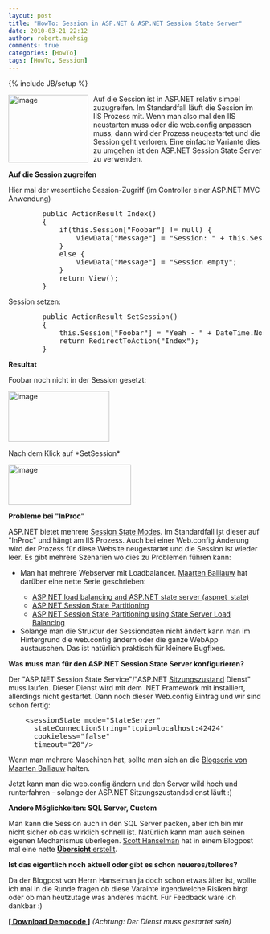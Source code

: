 ```yaml
---
layout: post
title: "HowTo: Session in ASP.NET & ASP.NET Session State Server"
date: 2010-03-21 22:12
author: robert.muehsig
comments: true
categories: [HowTo]
tags: [HowTo, Session]
---
```

{% include JB/setup %}
<p><a href="{{BASE_PATH}}/assets/wp-images/image941.png"><img style="border-right: 0px; border-top: 0px; margin: 0px 10px 0px 0px; border-left: 0px; border-bottom: 0px" height="135" alt="image" src="{{BASE_PATH}}/assets/wp-images/image_thumb126.png" width="159" align="left" border="0"></a>Auf die Session ist in ASP.NET relativ simpel zuzugreifen. Im Standardfall läuft die Session im IIS Prozess mit. Wenn man also mal den IIS neustarten muss oder die web.config anpassen muss, dann wird der Prozess neugestartet und die Session geht verloren. Eine einfache Variante dies zu umgehen ist den ASP.NET Session State Server zu verwenden.</p><!--more--> <p><strong>Auf die Session zugreifen</strong></p> <p>Hier mal der wesentliche Session-Zugriff (im Controller einer ASP.NET MVC Anwendung)</p> <p> <div class="wlWriterSmartContent" id="scid:812469c5-0cb0-4c63-8c15-c81123a09de7:8f58b937-1d06-419b-9683-f2ef103920f6" style="padding-right: 0px; display: inline; padding-left: 0px; float: none; padding-bottom: 0px; margin: 0px; padding-top: 0px"><pre name="code" class="c#">        public ActionResult Index()
        {
            if(this.Session["Foobar"] != null) {
                ViewData["Message"] = "Session: " + this.Session["Foobar"];
            }
            else {
                ViewData["Message"] = "Session empty";
            }
            return View();
        }</pre></div></p>
<p>Session setzen:</p>
<p>
<div class="wlWriterSmartContent" id="scid:812469c5-0cb0-4c63-8c15-c81123a09de7:39c5346b-e4fc-4524-b914-6122439b6e30" style="padding-right: 0px; display: inline; padding-left: 0px; float: none; padding-bottom: 0px; margin: 0px; padding-top: 0px"><pre name="code" class="c#">        public ActionResult SetSession()
        {
            this.Session["Foobar"] = "Yeah - " + DateTime.Now.ToShortTimeString() + ":" + DateTime.Now.Second.ToString();
            return RedirectToAction("Index");
        }</pre></div></p>
<p><strong>Resultat</strong></p>
<p>Foobar noch nicht in der Session gesetzt:</p>
<p><a href="{{BASE_PATH}}/assets/wp-images/image942.png"><img style="border-right: 0px; border-top: 0px; border-left: 0px; border-bottom: 0px" height="101" alt="image" src="{{BASE_PATH}}/assets/wp-images/image_thumb127.png" width="201" border="0"></a> </p>
<p>Nach dem Klick auf *SetSession*</p>
<p><a href="{{BASE_PATH}}/assets/wp-images/image943.png"><img style="border-right: 0px; border-top: 0px; border-left: 0px; border-bottom: 0px" height="80" alt="image" src="{{BASE_PATH}}/assets/wp-images/image_thumb128.png" width="244" border="0"></a> </p>
<p><strong>Probleme bei "InProc"</strong></p>
<p>ASP.NET bietet mehrere <a href="http://msdn.microsoft.com/en-us/library/ms178586.aspx">Session State Modes</a>. Im Standardfall ist dieser auf "InProc" und hängt am IIS Prozess. Auch bei einer Web.config Änderung wird der Prozess für diese Website neugestartet und die Session ist wieder leer. Es gibt mehrere Szenarien wo dies zu Problemen führen kann:</p>
<ul>
<li>Man hat mehrere Webserver mit Loadbalancer. <a href="http://blog.maartenballiauw.be/">Maarten Balliauw</a> hat darüber eine nette Serie geschrieben:</li>
<ul>
<li><a href="http://blog.maartenballiauw.be/post/2007/11/22/ASPNET-load-balancing-and-ASPNET-state-server-(aspnet_state).aspx">ASP.NET load balancing and ASP.NET state server (aspnet_state)</a></li>
<li><a href="http://blog.maartenballiauw.be/post/2008/01/23/ASPNET-Session-State-Partitioning.aspx">ASP.NET Session State Partitioning</a></li>
<li><a href="http://blog.maartenballiauw.be/post/2008/01/24/ASPNET-Session-State-Partitioning-using-State-Server-Load-Balancing.aspx">ASP.NET Session State Partitioning using State Server Load Balancing</a></li></ul>
<li>Solange man die Struktur der Sessiondaten nicht ändert kann man im Hintergrund die web.config ändern oder die ganze WebApp austauschen. Das ist natürlich praktisch für kleinere Bugfixes.</li></ul>
<p><strong>Was muss man für den ASP.NET Session State Server konfigurieren?</strong></p>
<p>Der "ASP.NET Session State Service"/"ASP.NET <a href="http://www.microsoft.com/technet/prodtechnol/WindowsServer2003/Library/IIS/0d9dc063-dc1a-46be-8e84-f05dbb402221.mspx?mfr=true">Sitzungszustand</a> Dienst" muss laufen. Dieser Dienst wird mit dem .NET Framework mit installiert, allerdings nicht gestartet. Dann noch dieser Web.config Eintrag und wir sind schon fertig:</p>
<p>
<div class="wlWriterSmartContent" id="scid:812469c5-0cb0-4c63-8c15-c81123a09de7:dfb29f8c-9d0f-4c86-897b-157ad248f8a2" style="padding-right: 0px; display: inline; padding-left: 0px; float: none; padding-bottom: 0px; margin: 0px; padding-top: 0px"><pre name="code" class="c#">    &lt;sessionState mode="StateServer"
      stateConnectionString="tcpip=localhost:42424"
      cookieless="false"
      timeout="20"/&gt;</pre></div></p>
<p>Wenn man mehrere Maschinen hat, sollte man sich an die <a href="http://blog.maartenballiauw.be/post/2007/11/22/ASPNET-load-balancing-and-ASPNET-state-server-(aspnet_state).aspx">Blogserie von Maarten Balliauw</a> halten. </p>
<p>Jetzt kann man die web.config ändern und den Server wild hoch und runterfahren - solange der ASP.NET Sitzungszustandsdienst läuft :)</p>
<p><strong>Andere Möglichkeiten: SQL Server, Custom</strong></p>
<p>Man kann die Session auch in den SQL Server packen, aber ich bin mir nicht sicher ob das wirklich schnell ist. Natürlich kann man auch seinen eigenen Mechanismus überlegen. <a href="http://www.hanselman.com/blog/">Scott Hanselman</a> hat in einem Blogpost mal eine nette <a href="http://www.hanselman.com/blog/TroubleshootingExpiredASPNETSessionStateAndYourOptions.aspx"><strong>Übersicht</strong> erstellt</a>.</p>
<p><strong>Ist das eigentlich noch aktuell oder gibt es schon neueres/tolleres?</strong></p>
<p>Da der Blogpost von Herrn Hanselman ja doch schon etwas älter ist, wollte ich mal in die Runde fragen ob diese Varainte irgendwelche Risiken birgt oder ob man heutzutage was anderes macht. Für Feedback wäre ich dankbar :)</p>
<p><strong><a href="http://{{BASE_PATH}}/assets/files/democode/mvcsessionstateserver/mvcsessionstateserver.zip">[ Download Democode ]</a></strong> <em>(Achtung: Der Dienst muss gestartet sein)</em></p>
